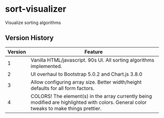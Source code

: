 # sort-visualizer
Visualize sorting algorithms

## Version History
| Version | Feature |
| ------- | ------- |
| 1       | Vanilla HTML/javascript. 90s UI. All sorting algorithms implemented. |
| 2       | UI overhaul to Bootstrap 5.0.2 and Chart.js 3.8.0 |
| 3       | Allow configuring array size. Better width/height defaults for all form factors. |
| 4       | COLORS! The element(s) in the array currently being modified are highlighted with colors. General color tweaks to make things prettier. |
